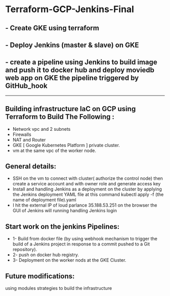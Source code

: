 # Terraform-GCP-Jenkins-Final
## - Create GKE using terraform

## - Deploy Jenkins (master & slave) on GKE

## - create a pipeline using Jenkins to build image and push it to docker hub and deploy moviedb web app on GKE the pipeline triggered by GitHub_hook
_____________________________________________________________________________________________________________
## Building infrastructure IaC on GCP using Terraform to Build The Following : 
* Network 
vpc and 2 subnets  
* Firewalls 
* NAT  and Router
* GKE [ Google Kubernetes Platform ] 
 private cluster. 
* vm 
at the same vpc of the worker node.
## General details:
* SSH on the vm to connect with cluster( authorize the control node)
then create a service account and with owner role and generate access key
* Install and handling Jenkins as a deployment on the cluster by applying the Jenkins deployment YAML file
at this command
kubectl apply -f (the name of deployment file).yaml
* I hit the external IP of loud parlance 35.188.53.251 on the browser the GUI of Jenkins will running
handling Jenkins login
## Start work on the jenkins Pipelines:
* 1- Build from docker file (by using webhook mechanism to trigger the build of a Jenkins project in response to a commit pushed to a Git repository).
* 2- push on docker hub registry.
* 3- Deployment on the worker nods at the GKE Cluster.
## Future modifications:
 using modules strategies to build the infrastructure 



